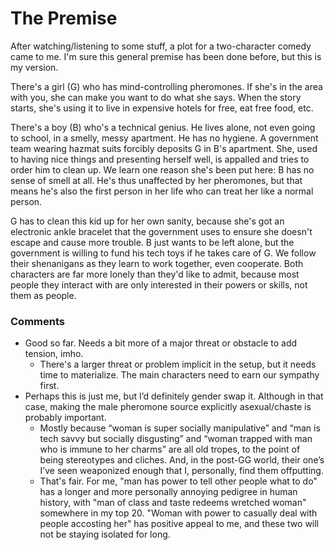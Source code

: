<!-- TITLE: Control And Chaos -->
<!-- SUBTITLE: A quick summary of Control And Chaos -->

# The Premise
After watching/listening to some stuff, a plot for a two-character comedy came to me. I'm sure this general premise has been done before, but this is my version.

There's a girl (G) who has mind-controlling pheromones. If she's in the area with you, she can make you want to do what she says. When the story starts, she's using it to live in expensive hotels for free, eat free food, etc.

There's a boy (B) who's a technical genius. He lives alone, not even going to school, in a smelly, messy apartment. He has no hygiene. A government team wearing hazmat suits forcibly deposits G in B's apartment. She, used to having nice things and presenting herself well, is appalled and tries to order him to clean up. We learn one reason she's been put here: B has no sense of smell at all. He's thus unaffected by her pheromones, but that means he's also the first person in her life who can treat her like a normal person.

G has to clean this kid up for her own sanity, because she's got an electronic ankle bracelet that the government uses to ensure she doesn't escape and cause more trouble. B just wants to be left alone, but the government is willing to fund his tech toys if he takes care of G. We follow their shenanigans as they learn to work together, even cooperate. Both characters are far more lonely than they'd like to admit, because most people they interact with are only interested in their powers or skills, not them as people.

### Comments

* Good so far. Needs a bit more of a major threat or obstacle to add tension, imho. 
  * There's a larger threat or problem implicit in the setup, but it needs time to materialize. The main characters need to earn our sympathy first.
* Perhaps this is just me, but I’d definitely gender swap it.  Although in that case, making the male pheromone source explicitly asexual/chaste is probably important.
  * Mostly because “woman is super socially manipulative” and “man is tech savvy but socially disgusting” and “woman trapped with man who is immune to her charms” are all old tropes, to the point of being stereotypes and cliches. And, in the post-GG world, their one’s I’ve seen weaponized enough that I, personally, find them offputting. 
  * That's fair. For me, "man has power to tell other people what to do" has a longer and more personally annoying pedigree in human history, with "man of class and taste redeems wretched woman" somewhere in my top 20. "Woman with power to casually deal with people accosting her" has positive appeal to me, and these two will not be staying isolated for long.